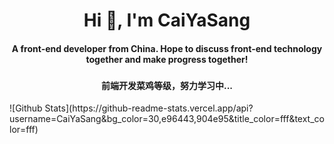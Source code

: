 <h1 align="center">Hi 👋, I'm CaiYaSang</h1>
<h4 align="center" >A front-end developer from China. Hope to discuss front-end technology together and make progress together!<h3>
<h4 align="center">前端开发菜鸡等级，努力学习中...</h4>
![Github Stats](https://github-readme-stats.vercel.app/api?username=CaiYaSang&bg_color=30,e96443,904e95&title_color=fff&text_color=fff)
